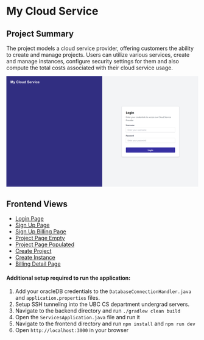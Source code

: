 # My Cloud Service

## Project Summary
The project models a cloud service provider, offering customers the ability to create and manage projects. Users can utilize various services, create and manage instances, configure security settings for them and also compute the total costs associated with their cloud service usage.

![ER Diagram](./docs/frontend_views/LoginPage.png)

## Frontend Views
- [Login Page](./docs/frontend_views/LoginPage.png)
- [Sign Up Page](./docs/frontend_views/SignUpPage.png)
- [Sign Up Billing Page](./docs/frontend_views/SignUpBillingPage.png)
- [Project Page Empty](./docs/frontend_views/ProjectPageEmpty.png)
- [Project Page Populated](./docs/frontend_views/ProjectPagePopulated.png)
- [Create Project](./docs/frontend_views/CreateProject.png)
- [Create Instance](./docs/frontend_views/CreateInstance.png)
- [Billing Detail Page](./docs/frontend_views/BillingDetailPage.png)

#### Additional setup required to run the application:
1. Add your oracleDB credentials to the `DatabaseConnectionHandler.java` and `application.properties` files.
2. Setup SSH tunneling into the UBC CS department undergrad servers.
3. Navigate to the backend directory and run `./gradlew clean build`
4. Open the `ServicesApplication.java` file and run it
5. Navigate to the frontend directory and run `npm install` and `npm run dev`
6. Open `http://localhost:3000` in your browser